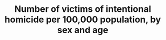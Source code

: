 ---
actual_indicator_available: "Estimated number of victims of intentional homicide per\
  \ 100,000 population, Estimated number of victims of intentional homicide by sex\
  \ and age\t\t\t"
actual_indicator_available_description: Estimated number of victims of intentional
  homicide per 100,000 population, Estimated number of victims of intentional homicide
  by sex and age
comments_and_limitations: NA
data_non_statistical: false
date_metadata_updated: November 2017
date_of_national_source_publication: September 2017
disaggregation_categories: NA
disaggregation_geography: "National\t\t\t\t\t\t\t"
goal_meta_link: http://unstats.un.org/sdgs/files/metadata-compilation/Metadata-Goal-16.pdf
goal_meta_link_page: 2
graph: longitudinal
graph_status_notes: Graphed
graph_title: Estimated number of US victims of intentional homicide per 100,000 population
graph_type: line
graph_type_description: Line graph
has_metadata: true
indicator: 16.1.1
indicator_definition: "From UNODC:Intentional homicide is defined as the unlawful\
  \ death inflicted upon a person with the intent to cause death or serious injury\
  \ (Source: International Classification of Crime for Statistical Purposes, ICCS\
  \ 2015); the rate is defined as the total count of victims of intentional homicide\
  \ divided by the total resident population, expressed per 100,000 population. From\
  \ Goal 16 TST Working Group:  This indicator is a composite indicator constructed\
  \ by collecting two numbers, deaths from intentional homicides and deaths from conflict\
  \ to measure \"peace\" with respect to target 1 ' \"Significantly reduce all forms\
  \ of violence and related deaths everywhere.\" The rates of intentional homicide\
  \ and conflict-related deaths should be reported separately, as combining them into\
  \ one single indicator would risk conflating two distinct phenomena with differing\
  \ root causes as well as varying levels of precision in measurement. Still, they\
  \ are useful complements to each other as, by construction, they are exclusive and\
  \ non-overlapping (ie. By design, their conjunction does not double count violent\
  \ deaths). Intentional homicide is defined as the unlawful death inflicted upon\
  \ a person with the intent of cause death or serious injury (Source: International\
  \ Classification of Crime for Statistical Purposes (ICCS), 2015). ICCS recommends\
  \ that intentional homicides include: \tMurder \tHonour killing \tSerious assault\
  \ leading to death \tDeath as a result of terrorist activities \tDowry-related killings\
  \ \tFemicide \tInfanticide \tVoluntary manslaughter \tExtrajudicial killings \t\
  Killings caused by excessive force by law enforcement/state officials Conflict-related\
  \ deaths refer to those deaths caused by warring parties, including, but not limited\
  \ to, those caused by traditional battlefield fighting and bombardments (battle-related\
  \ deaths). The term conflict-related death is broader than the term \"battlerelated\
  \ death\" as it includes killings that amount to war crimes, such as targeting of\
  \ civilians or of military 'hors combat', killings associated with a conflict (but\
  \ not accompanied by a battle between warring parties) such as one-sided killings,\
  \ pogroms and genocides. Following the ICCS definition (see homicides at left) death\
  \ as a result of terrorist activities would be included in intentional homicides.\
  \ For both intentional homicides and conflict-related deaths, rates are defined\
  \ as the total count in deaths in a calendar year, respectively, divided by the\
  \ total resident population for the year, expressed per 100,000 population. The\
  \ denominator (100,000 population) has been adopted globally by law enforcement\
  \ as the standard for comparable measurement."
indicator_name: Number of victims of intentional homicide per 100,000 population,
  by sex and age
indicator_variable: est_vctm_hmcd_ per_100k
international_and_national_references: "\thttps://ucr.fbi.gov/crime-in-the-u.s/2016/crime-in-the-u.s.-2016\t\
  \t\t\t\t\t\t\t\t\t\t"
layout: indicator
periodicity: "Annual\t\t\t\t\t\t\t"
permalink: /16-1-1/
published: true
rationale_interpretation: "From UNODC:\nThis indicator is widely used at national\
  \ and international level to measure the most extreme form of violent crime and\
  \ it also provides a direct indication of lack of security. Security from violence\
  \ is a pre-requisite for individuals to enjoy a safe and active life and for societies\
  \ and economies to develop freely. Intentional homicides occur in all countries\
  \ of the world and this indicator has a global applicability. Monitoring intentional\
  \ homicides is necessary to better assess their causes, drivers and consequences\
  \ and, in the longer term, to develop effective preventive measures. \nIf data are\
  \ properly disaggregated (as suggested in the ICCS), the indicator can identify\
  \ the different type of violence associated with homicide: inter-personal (including\
  \ partner and family-related violence), crime (including organized crime and other\
  \ forms of criminal activities) and political (including terrorism, hate crime).\
  \ \nThe interpretation of this indicator is straightforward also for non-specialised\
  \ users.\n\n From Goal 16 TST Working Group: \n As described above, this composite\
  \ indicator is comprised of two forms of violent deaths. Intentional homicides occur\
  \ in all countries of the world and have global applicability, while conflict-related\
  \ deaths occur in countries with ongoing conflicts/wars. Peace is a much broader\
  \ concept than violent deaths, however, it is difficult to measure many aspects\
  \ of peace (threats and the fear of violence, insecurity, and other forms of violence,\
  \ including damages to persons and property). Deaths due to violence are universally\
  \ and easily understood, are frequently monitored and are comparable with only minor\
  \ discrepancies in interpretation, largely due to the finality of death. Monitoring\
  \ intentional homicides is necessary to better assess their causes and consequences\
  \ and, in the longer term, to develop effective prevention measures. It is based\
  \ on statistical data routinely produced by law enforcement authorities and/or public\
  \ health institutions, with a high degree of international comparability. Conflict-related\
  \ deaths measure the direct impact of conflicts on populations in terms of losses\
  \ of life."
reporting_status: complete
sdg_goal: 16
source_agency_staff_email: CRIMESTATSINFO@FBI.GOV
source_agency_staff_name: FBI
source_agency_survey_dataset: FBI Uniform Crime Reporting Program Data Collection
source_notes: null
source_title: null
source_url: "\thttps://ucr.fbi.gov/crime-in-the-u.s/2016/crime-in-the-u.s.-2016\t\t\
  \t\t\t\t\t\t\t\t\t\t"
target: Significantly reduce all forms of violence and related death rates everywhere.
target_id: '16.1'
time_period: Annual
title: Number of victims of intentional homicide per 100,000 population, by sex and
  age
un_custodial_agency: UNODC, WHO  (Partnering Agencies:DESA Population Division)
un_designated_tier: '1'
unit_of_measure: "Estimated volume number and rate per 100,000\t\t\t\t\t\t\t"
us_method_of_computation: "These tables contain statistics for the entire United States.\
  \ Because not all law enforcement agencies provide data for complete reporting periods,\
  \ the Federal Bureau of Investigation (FBI) estimated crime numbers in these presentations.\
  \ The FBI computes estimates for participating agencies that do not provide 12 months\
  \ of complete data. For agencies supplying 3 to 11 months of data, the national\
  \ Uniform Crime Reporting (UCR) Program estimates for the missing data by following\
  \ a standard estimation procedure using the data provided by the agency. If an agency\
  \ has supplied less than 3 months of data, the FBI computes estimates by using the\
  \ known crime figures of similar areas within a state and assigning the same proportion\
  \ of crime volumes to nonreporting agencies. The estimation process considers the\
  \ following: population size covered by the agency; type of jurisdiction, e.g.,\
  \ police department versus sheriff\u2019s office; and geographic location. Much\
  \ of the data presented in the Crime in the United States publication are obtained\
  \ from the Monthly Return of Offenses Known to Police form which is required to\
  \ participate in the FBI UCR Program. Data sited from the FBI UCR Program\u2019\
  s website regarding the age and sex of a victim of homicide is obtained from the\
  \ Supplementary Homicide Report (SHR). The SHR provides additional details surrounding\
  \ the homicide such as victim and offender age, sex, and race, type of weapon, circumstance\
  \ during a homicide, and the relationship of the victim to the offender. The SHR\
  \ is not required for participation in the program. Murder victims with unknown\
  \ age and/or sex are not included in this table. To calculate the estimated number\
  \ of males, females, and age of the victim, the percent distribution was figured\
  \ using data supplied to the national UCR Program on the SHR. The resulting figure\
  \ was then applied to the total estimated number of homicides for the nation. The\
  \ homicide rate, defined as the number of offenses per 100,000 population, is derived\
  \ by first dividing the nation\u2019s population by 100,000 and then dividing the\
  \ number of offenses by the resulting figure."
variable_description: null
variable_notes: null
---